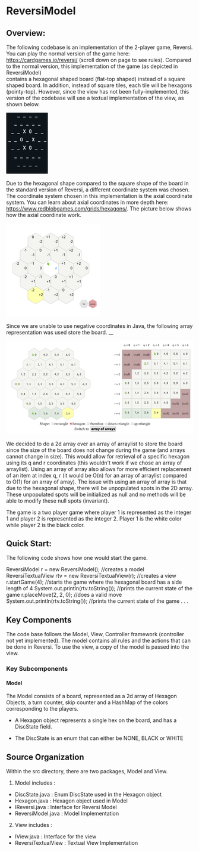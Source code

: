 # ReversiModel
## Overview:
The following codebase is an implementation of the 2-player game, Reversi. 
You can play the normal version of the game here: https://cardgames.io/reversi/ (scroll down on page to see rules).
Compared to the normal version, this implementation of the game (as depicted in ReversiModel)  
contains a hexagonal shaped board (flat-top shaped) instead of a square shaped board.
In addition, instead of square tiles, each tile will be hexagons (pointy-top). However,
since the view has not been fully-implemented, this version of the codebase will use a
textual implementation of the view, as shown below. 

![img_8.png](images/img_8.png)

Due to the hexagonal shape compared to the square shape of the board in the standard 
version of Reversi, a different coordinate system was chosen. The coordinate system chosen in this 
implementation is the axial coordinate system. You can learn about axial coordinates in more depth here:
https://www.redblobgames.com/grids/hexagons/. The picture below 
shows how the axial coordinate work.

![img_2.png](images/img_2.png)

Since we are unable to use negative coordinates in Java, the following array representation was used
store the board. __

![img_6.png](images/img_6.png)

We decided to do a 2d array over an array of arraylist to store the board since the size of the board does not change
during the game (and arrays cannot change in size). This would allow for retrieval of a specific 
hexagon using its q and r coordinates (this wouldn't work if we chose an array of arraylist). Using an array 
of array also allows for more efficient replacement of an item at index q, r (it would be O(n) for an array of arraylist 
compared to O(1) for an array of array). The issue with 
using an array of array is that due to the hexagonal shape, there will be unpopulated spots in the 
2D array. These unpopulated spots will be initialized as null and no methods will be able to modify 
these null spots (invariant). 

The game is a two player game where player 1 is represented as the integer 1 and player 2 is
represented as the integer 2. Player 1 is the white color while player 2 is the black color. 

## Quick Start:
The following code shows how one would start the game. 

ReversiModel r = new ReversiModel(); //creates a model
ReversiTextualView rtv = new ReversiTextualView(r); //creates a view 
r.startGame(4); //starts the game where the hexagonal board has a side length of 4
System.out.println(rtv.toString()); //prints the current state of the game
r.placeMove(2, 2, 0); //does a valid move
System.out.println(rtv.toString()); //prints the current state of the game
.
.
.

## Key Components
The code base follows the Model, View, Controller framework (controller not yet implemented).
The model contains all rules and the actions that can be done in Reversi. To use the view, 
a copy of the model is passed into the view.

### Key Subcomponents
#### Model
The Model consists of a board, represented as a 2d array of Hexagon Objects, a turn counter, skip counter
and a HashMap of the colors corresponding to the players.

* A Hexagon object represents a single hex on the board, and has a DiscState field.

* The DiscState is an enum that can either be NONE, BLACK or WHITE


## Source Organization
Within the src directory, there are two packages, Model and View.

1. Model includes :

* DiscState.java : Enum DiscState used in the Hexagon object
* Hexagon.java : Hexagon object used in Model
* IReversi.java : Interface for Reversi Model
* ReversiModel.java : Model Implementation

2. View includes :

* IView.java : Interface for the view
* ReversiTextualView : Textual View Implementation




